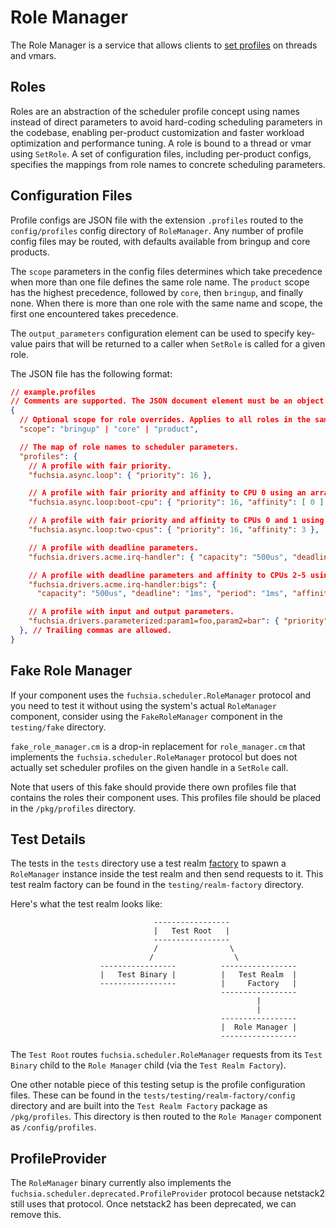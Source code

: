 # Role Manager

The Role Manager is a service that allows clients to
[set profiles](https://fuchsia.dev/reference/syscalls/object_set_profile?hl=en)
on threads and vmars.

## Roles

Roles are an abstraction of the scheduler profile concept using names instead
of direct parameters to avoid hard-coding scheduling parameters in the
codebase, enabling per-product customization and faster workload optimization
and performance tuning. A role is bound to a thread or vmar using `SetRole`.
A set of configuration files, including per-product configs, specifies the
mappings from role names to concrete scheduling parameters.

## Configuration Files

Profile configs are JSON file with the extension `.profiles` routed to the
`config/profiles` config directory of `RoleManager`. Any number of profile
config files may be routed, with defaults available from bringup and core
products.

The `scope` parameters in the config files determines which take precedence when
more than one file defines the same role name. The `product` scope has the
highest precedence, followed by `core`, then `bringup`, and finally none. When
there is more than one role with the same name and scope, the first one
encountered takes precedence.

The `output_parameters` configuration element can be used to specify key-value
pairs that will be returned to a caller when `SetRole` is called for a given
role.

The JSON file has the following format:

```JSON
// example.profiles
// Comments are supported. The JSON document element must be an object.
{
  // Optional scope for role overrides. Applies to all roles in the same file.
  "scope": "bringup" | "core" | "product",

  // The map of role names to scheduler parameters.
  "profiles": {
    // A profile with fair priority.
    "fuchsia.async.loop": { "priority": 16 },

    // A profile with fair priority and affinity to CPU 0 using an array of CPU numbers.
    "fuchsia.async.loop:boot-cpu": { "priority": 16, "affinity": [ 0 ] },

    // A profile with fair priority and affinity to CPUs 0 and 1 using a CPU bitmask.
    "fuchsia.async.loop:two-cpus": { "priority": 16, "affinity": 3 },

    // A profile with deadline parameters.
    "fuchsia.drivers.acme.irq-handler": { "capacity": "500us", "deadline": "1ms", "period": "1ms" },

    // A profile with deadline parameters and affinity to CPUs 2-5 using array of CPU numbers.
    "fuchsia.drivers.acme.irq-handler:bigs": {
      "capacity": "500us", "deadline": "1ms", "period": "1ms", "affinity": [ 2, 3, 4, 5 ] },

    // A profile with input and output parameters.
    "fuchsia.drivers.parameterized:param1=foo,param2=bar": { "priority": 16, "output_parameters": { "output1": "baz" } },
  }, // Trailing commas are allowed.
}
```

## Fake Role Manager

If your component uses the `fuchsia.scheduler.RoleManager` protocol and you need
to test it without using the system's actual `RoleManager` component, consider
using the `FakeRoleManager` component in the `testing/fake` directory.

`fake_role_manager.cm` is a drop-in replacement for `role_manager.cm` that
implements the `fuchsia.scheduler.RoleManager` protocol but does not actually
set scheduler profiles on the given handle in a `SetRole` call.

Note that users of this fake should provide there own profiles file that
contains the roles their component uses. This profiles file should be placed in
the `/pkg/profiles` directory.

## Test Details

The tests in the `tests` directory use a test realm
[factory](https://fuchsia.dev/fuchsia-src/development/testing/components/test_realm_factory?hl=en)
to spawn a `RoleManager` instance inside the test realm and then send requests
to it. This test realm factory can be found in the `testing/realm-factory`
directory.

Here's what the test realm looks like:

                                    -----------------
                                    |   Test Root   |
                                    -----------------
                                    /                \
                                   /                  \
                        -----------------          -----------------
                        |   Test Binary |          |   Test Realm  |
                        -----------------          |     Factory   |
                                                   -----------------
                                                           |
                                                           |
                                                   -----------------
                                                   |  Role Manager |
                                                   -----------------

The `Test Root` routes `fuchsia.scheduler.RoleManager` requests from its
`Test Binary` child to the `Role Manager` child (via the `Test Realm Factory`).

One other notable piece of this testing setup is the profile configuration
files. These can be found in the `tests/testing/realm-factory/config` directory
and are built into the `Test Realm Factory` package as `/pkg/profiles`. This
directory is then routed to the `Role Manager` component as `/config/profiles`.

## ProfileProvider

The `RoleManager` binary currently also implements the
`fuchsia.scheduler.deprecated.ProfileProvider` protocol because netstack2 still
uses that protocol. Once netstack2 has been deprecated, we can remove this.
